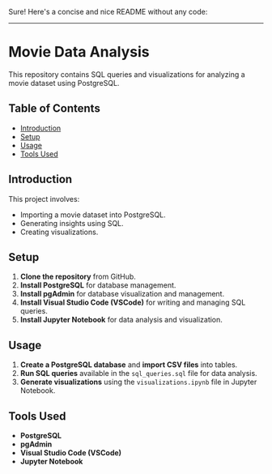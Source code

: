 Sure! Here's a concise and nice README without any code:

---

# Movie Data Analysis

This repository contains SQL queries and visualizations for analyzing a movie dataset using PostgreSQL.

## Table of Contents

- [Introduction](#introduction)
- [Setup](#setup)
- [Usage](#usage)
- [Tools Used](#tools-used)

## Introduction

This project involves:
- Importing a movie dataset into PostgreSQL.
- Generating insights using SQL.
- Creating visualizations.

## Setup

1. **Clone the repository** from GitHub.
2. **Install PostgreSQL** for database management.
3. **Install pgAdmin** for database visualization and management.
4. **Install Visual Studio Code (VSCode)** for writing and managing SQL queries.
5. **Install Jupyter Notebook** for data analysis and visualization.

## Usage

1. **Create a PostgreSQL database** and **import CSV files** into tables.
2. **Run SQL queries** available in the `sql_queries.sql` file for data analysis.
3. **Generate visualizations** using the `visualizations.ipynb` file in Jupyter Notebook.

## Tools Used

- **PostgreSQL**
- **pgAdmin**
- **Visual Studio Code (VSCode)**
- **Jupyter Notebook**

